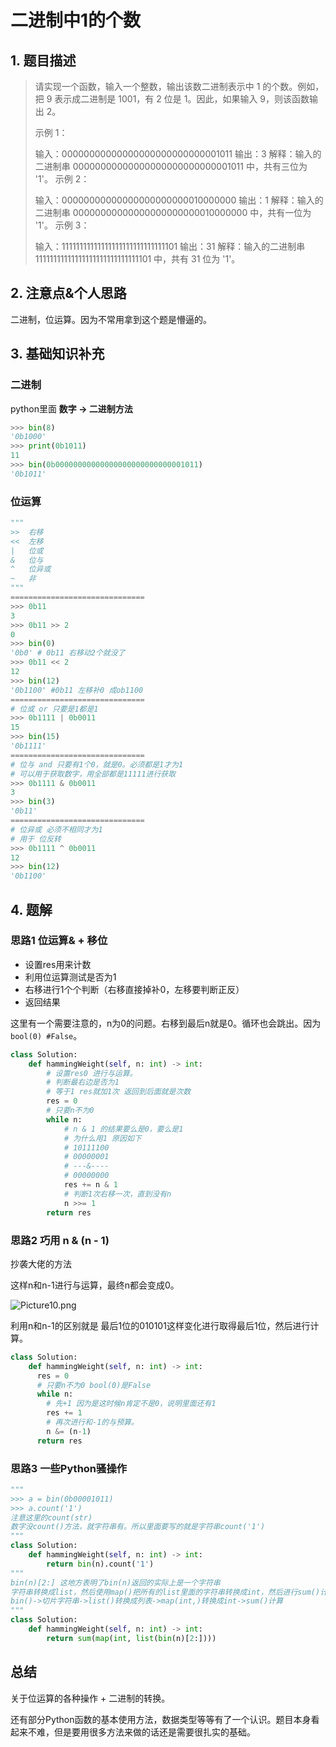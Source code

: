 # 二进制中1的个数

## 1. 题目描述

> 请实现一个函数，输入一个整数，输出该数二进制表示中 1 的个数。例如，把 9 表示成二进制是 1001，有 2 位是 1。因此，如果输入 9，则该函数输出 2。
>
> 示例 1：
>
> 输入：00000000000000000000000000001011
> 输出：3
> 解释：输入的二进制串 00000000000000000000000000001011 中，共有三位为 '1'。
> 示例 2：
>
> 输入：00000000000000000000000010000000
> 输出：1
> 解释：输入的二进制串 00000000000000000000000010000000 中，共有一位为 '1'。
> 示例 3：
>
> 输入：11111111111111111111111111111101
> 输出：31
> 解释：输入的二进制串 11111111111111111111111111111101 中，共有 31 位为 '1'。
>

## 2. 注意点&个人思路

二进制，位运算。因为不常用拿到这个题是懵逼的。

## 3. 基础知识补充

### 二进制

python里面 **数字 → 二进制方法**

```python
>>> bin(8)
'0b1000'
>>> print(0b1011)
11
>>> bin(0b00000000000000000000000000001011)
'0b1011'
```

### 位运算

```python
"""
>>  右移
<<  左移
|   位或 
&   位与
^   位异或
~   非
"""
==============================
>>> 0b11
3
>>> 0b11 >> 2
0
>>> bin(0)  
'0b0' # 0b11 右移动2个就没了
>>> 0b11 << 2 
12
>>> bin(12)
'0b1100' #0b11 左移补0 成ob1100
==============================
# 位或 or 只要是1都是1
>>> 0b1111 | 0b0011
15
>>> bin(15)
'0b1111'
==============================
# 位与 and 只要有1个0，就是0。必须都是1才为1
# 可以用于获取数字，用全部都是11111进行获取
>>> 0b1111 & 0b0011
3
>>> bin(3)
'0b11'
==============================
# 位异或 必须不相同才为1
# 用于 位反转
>>> 0b1111 ^ 0b0011
12
>>> bin(12)
'0b1100'
```



## 4. 题解

### 思路1 位运算& + 移位

-  设置res用来计数
- 利用位运算测试是否为1
- 右移进行1个个判断（右移直接掉补0，左移要判断正反）
- 返回结果

这里有一个需要注意的，n为0的问题。右移到最后n就是0。循环也会跳出。因为`bool(0) #False`。

```python
class Solution:
    def hammingWeight(self, n: int) -> int:
        # 设置res0 进行与运算。
        # 判断最右边是否为1
        # 等于1 res就加1次 返回到后面就是次数
        res = 0
        # 只要n不为0
        while n:
            # n & 1 的结果要么是0，要么是1
            # 为什么用1 原因如下
            # 10111100
            # 00000001
            # ---&----
            # 00000000
            res += n & 1
            # 判断1次右移一次，直到没有n
            n >>= 1
        return res
```



### 思路2 巧用 n \& (n - 1)

抄袭大佬的方法

这样n和n-1进行与运算，最终n都会变成0。

![Picture10.png](https://pic.leetcode-cn.com/9bc8ab7ba242888d5291770d35ef749ae76ee2f1a51d31d729324755fc4b1b1c-Picture10.png)

利用n和n-1的区别就是 最后1位的010101这样变化进行取得最后1位，然后进行计算。

```python
class Solution:
    def hammingWeight(self, n: int) -> int:
      res = 0
      # 只要n不为0 bool(0)是False
      while n:
        # 先+1 因为是这时候n肯定不是0，说明里面还有1
        res += 1
        # 再次进行和-1的与预算。
        n &= (n-1)
      return res
```



### 思路3 一些Python骚操作

```python
"""
>>> a = bin(0b00001011)
>>> a.count('1')
注意这里的count(str)
数字没count()方法，就字符串有。所以里面要写的就是字符串count('1')
"""
class Solution:
    def hammingWeight(self, n: int) -> int:
        return bin(n).count('1')
"""
bin(n)[2:] 这地方表明了bin(n)返回的实际上是一个字符串
字符串转换成list，然后使用map()把所有的list里面的字符串转换成int，然后进行sum()计算
bin()->切片字符串->list()转换成列表->map(int,)转换成int->sum()计算
"""
class Solution:
    def hammingWeight(self, n: int) -> int:
        return sum(map(int, list(bin(n)[2:])))
```

## 总结

关于位运算的各种操作 + 二进制的转换。

还有部分Python函数的基本使用方法，数据类型等等有了一个认识。题目本身看起来不难，但是要用很多方法来做的话还是需要很扎实的基础。
